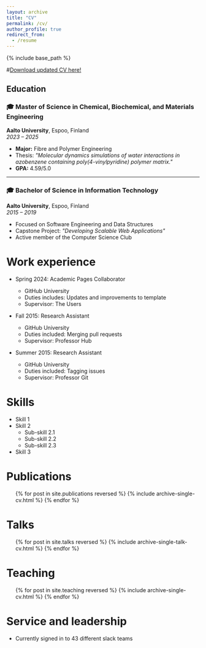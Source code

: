 ```yaml
---
layout: archive
title: "CV"
permalink: /cv/
author_profile: true
redirect_from:
  - /resume
---
```


{% include base_path %}

#[Download updated CV here!]()

Education
------

### 🎓 Master of Science in Chemical, Biochemical, and Materials Engineering
**Aalto University**, Espoo, Finland  
*2023 – 2025*

- **Major:** Fibre and Polymer Engineering
- Thesis: *"Molecular dynamics simulations of water interactions in azobenzene containing poly(4-vinylpyridine) polymer matrix."*
- **GPA:** 4.59/5.0

---

### 🎓 Bachelor of Science in Information Technology
**Aalto University**, Espoo, Finland  
*2015 – 2019*

- Focused on Software Engineering and Data Structures
- Capstone Project: *"Developing Scalable Web Applications"*
- Active member of the Computer Science Club

Work experience
======
* Spring 2024: Academic Pages Collaborator
  * GitHub University
  * Duties includes: Updates and improvements to template
  * Supervisor: The Users

* Fall 2015: Research Assistant
  * GitHub University
  * Duties included: Merging pull requests
  * Supervisor: Professor Hub

* Summer 2015: Research Assistant
  * GitHub University
  * Duties included: Tagging issues
  * Supervisor: Professor Git
  
Skills
======
* Skill 1
* Skill 2
  * Sub-skill 2.1
  * Sub-skill 2.2
  * Sub-skill 2.3
* Skill 3

Publications
======
  <ul>{% for post in site.publications reversed %}
    {% include archive-single-cv.html %}
  {% endfor %}</ul>
  
Talks
======
  <ul>{% for post in site.talks reversed %}
    {% include archive-single-talk-cv.html  %}
  {% endfor %}</ul>
  
Teaching
======
  <ul>{% for post in site.teaching reversed %}
    {% include archive-single-cv.html %}
  {% endfor %}</ul>
  
Service and leadership
======
* Currently signed in to 43 different slack teams
